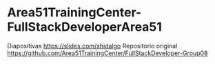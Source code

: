 # Area51TrainingCenter-FullStackDeveloperArea51
Diapositivas
https://slides.com/shidalgo
Repositorio original
https://github.com/Area51TrainingCenter/FullStackDeveloper-Group08
